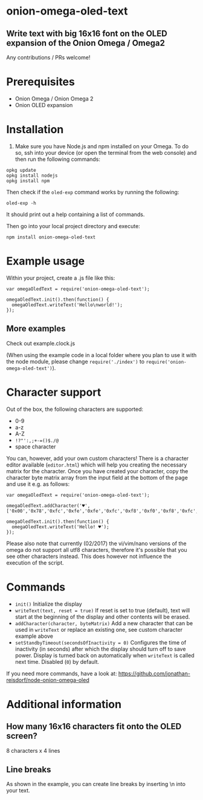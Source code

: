 # onion-omega-oled-text

##  Write text with big 16x16 font on the OLED expansion of the Onion Omega / Omega2

Any contributions / PRs welcome!


# Prerequisites

- Onion Omega / Onion Omega 2
- Onion OLED expansion


# Installation

1. Make sure you have Node.js and npm installed on your Omega.
To do so, ssh into your device (or open the terminal from the web console)
and then run the following commands:

```
opkg update
opkg install nodejs
opkg install npm
```

Then check if the `oled-exp` command works by running the following:

```
oled-exp -h
```

It should print out a help containing a list of commands.

Then go into your local project directory and execute:

```
npm install onion-omega-oled-text
```


# Example usage

Within your project, create a .js file like this:

```
var omegaOledText = require('onion-omega-oled-text');

omegaOledText.init().then(function() {
  omegaOledText.writeText('Hello\nworld!');
});
```

## More examples

Check out example.clock.js

(When using the example code in a local folder where you plan to use it with the node module,
please change `require('./index')` to `require('onion-omega-oled-text')`).


# Character support

Out of the box, the following characters are supported:
- 0-9
- a-z
- A-Z
- `!?"':,;+-=()$./@`
- space character

You can, however, add your own custom characters!
There is a character editor available (`editor.html`) which will help you creating the necessary matrix for the character.
Once you have created your character, copy the character byte matrix array from the input field at the bottom of the page
and use it e.g. as follows:

```
var omegaOledText = require('onion-omega-oled-text');

omegaOledText.addCharacter('♥', ['0x00','0x78','0xfc','0xfe','0xfe','0xfc','0xf8','0xf0','0xf8','0xfc','0xfe','0xfe','0xfc','0x78','0x00','0x00','0x00','0x00','0x01','0x07','0x0f','0x1f','0x3f','0x7f','0x3f','0x1f','0x0f','0x03','0x01','0x00','0x00','0x00']);

omegaOledText.init().then(function() {
  omegaOledText.writeText('Hello! ♥');
});
```

Please also note that currently (02/2017) the vi/vim/nano versions of the omega do not support all utf8 characters,
therefore it's possible that you see other characters instead.
This does however not influence the execution of the script.


# Commands

- `init()`
Initialize the display
- `writeText(text, reset = true)`
If reset is set to true (default), text will start at the beginning of the display
and other contents will be erased.
- `addCharacter(character, byteMatrix)`
Add a new character that can be used in `writeText` or replace an existing one, see custom character example above
- `setStandbyTimeout(secondsOfInactivity = 0)`
Configures the time of inactivity (in seconds) after which the display should turn off to save power.
Display is turned back on automatically when `writeText` is called next time.
Disabled (`0`) by default.

If you need more commands, have a look at:
https://github.com/jonathan-reisdorf/node-onion-omega-oled


# Additional information

## How many 16x16 characters fit onto the OLED screen?

8 characters x 4 lines

## Line breaks

As shown in the example, you can create line breaks by inserting \n into your text.
